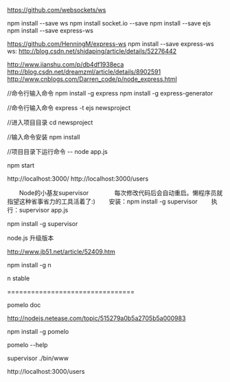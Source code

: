 https://github.com/websockets/ws


npm install --save ws
npm install socket.io --save
npm install --save ejs
npm install --save express-ws


https://github.com/HenningM/express-ws
npm install --save express-ws
ws:
http://blog.csdn.net/shidaping/article/details/52276442

http://www.jianshu.com/p/db4df1938eca
http://blog.csdn.net/dreamzml/article/details/8902591
http://www.cnblogs.com/Darren_code/p/node_express.html




//命令行输入命令
    npm install -g express
    npm install -g express-generator


//命令行输入命令
        express -t ejs newsproject


//进入项目目录
        cd newsproject

//输入命令安装
        npm install

//项目目录下运行命令
        -- node app.js

npm start


http://localhost:3000/
http://localhost:3000/users






　　Node的小基友supervisor　　
　　每次修改代码后会自动重启。懒程序员就指望这种省事省力的工具活着了:)
　　安装：npm install -g supervisor
　　执行：supervisor app.js


npm install -g supervisor





node.js 升级版本

http://www.jb51.net/article/52409.htm

npm install -g n

n stable


================================

pomelo doc

http://nodejs.netease.com/topic/515279a0b5a2705b5a000983


npm install -g pomelo

pomelo --help


<!-- 开发时用 ==================================================== -->

supervisor ./bin/www


http://localhost:3000/users



